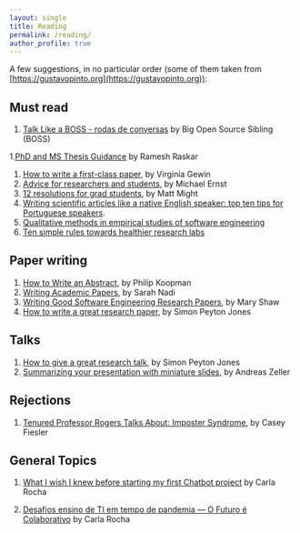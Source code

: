 ```yaml
---
layout: single
title: Reading
permalink: /reading/
author_profile: true
---
```


A few suggestions, in no particular order (some of them taken from [https://gustavopinto.org](https://gustavopinto.org)):

## Must read
1. [Talk Like a BOSS - rodas de conversas](https://youtube.com/playlist?list=PLFFHHqnY3q2FLjtGKYuI-V-z9u7jzBOb_) by Big Open Source Sibling (BOSS)

1.[PhD and MS Thesis Guidance](https://www.slideshare.net/cameraculture/raskar-phd-and-ms-thesis-guidance?fbclid=IwAR1ECIl-T96IyK5X2BAIY3tm1nqP9fSaL9HN0oWWuYkw0mmQZ-5q1XYl0X4) by Ramesh Raskar

1. [How to write a first-class paper](https://www.nature.com/articles/d41586-018-02404-4), by Virginia Gewin
1. [Advice for researchers and students](https://homes.cs.washington.edu/~mernst/advice/), by Michael Ernst
1. [12 resolutions for grad students](http://matt.might.net/articles/grad-student-resolutions/), by Matt Might
1. [Writing scientific articles like a native English
speaker: top ten tips for Portuguese speakers](https://www.scielo.br/pdf/clin/v69n3/1807-5932-clin-69-03-153.pdf).
1. [Qualitative methods in empirical studies of software engineering](https://ieeexplore.ieee.org/document/799955)
1. [Ten simple rules towards healthier research labs](https://journals.plos.org/ploscompbiol/article?id=10.1371/journal.pcbi.1006914)

## Paper writing

1. [How to Write an Abstract](https://users.ece.cmu.edu/~koopman/essays/abstract.html), by Philip Koopman
1. [Writing Academic Papers](http://sarahnadi.org/writing-papers/), by Sarah Nadi
1. [Writing Good Software Engineering Research Papers](http://www.cis.famu.edu/~cen5055joe/Administrative/HowToWrite_ResearchPaper.pdf), by Mary Shaw
1. [How to write a great research paper](https://www.microsoft.com/en-us/research/academic-program/write-great-research-paper), by Simon Peyton Jones

## Talks

1. [How to give a great research talk](https://www.microsoft.com/en-us/research/academic-program/give-great-research-talk), by Simon Peyton Jones
1. [Summarizing your presentation with miniature slides](http://andreas-zeller.blogspot.com.br/2013/10/summarizing-your-presentation-with.html), by Andreas Zeller

## Rejections

1. [Tenured Professor Rogers Talks About: Imposter Syndrome](https://medium.com/@cfiesler/tenured-professor-rogers-talks-about-imposter-syndrome-229e0a546ac1), by Casey Fiesler


## General Topics

1. [What I wish I knew before starting my first Chatbot project](https://medium.com/@lappisunbfga/what-i-wish-i-knew-before-starting-my-first-chatbot-project-66e5208f77dd) by Carla Rocha

1. [Desafios ensino de TI em tempo de pandemia — O Futuro é Colaborativo](https://medium.com/@lappisunbfga/desafios-ensino-de-ti-em-tempo-de-pandemia-o-futuro-é-colaborativo-e7aa183bb3d7) by Carla Rocha

